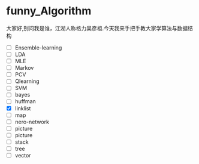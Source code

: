 # funny_Algorithm
大家好,别问我是谁，江湖人称格力吴彦祖.今天我来手把手教大家学算法与数据结构
- [ ] Ensemble-learning
- [ ] LDA
- [ ] MLE
- [ ] Markov
- [ ] PCV
- [ ] Qlearning
- [ ] SVM
- [ ] bayes
- [ ] huffman
- [x] linklist
- [ ] map
- [ ] nero-network
- [ ] picture
- [ ] picture
- [ ] stack
- [ ] tree
- [ ] vector
